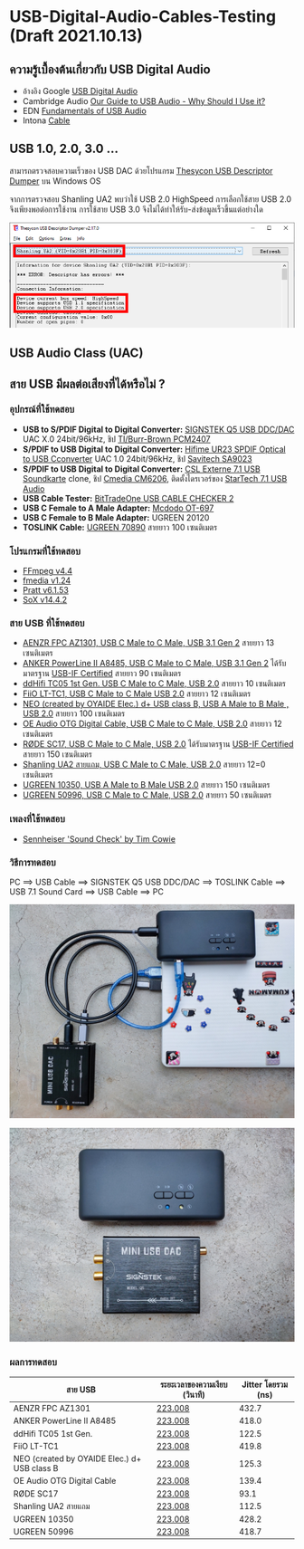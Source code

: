 # USB-Digital-Audio-Cables-Testing (Draft 2021.10.13)

## ความรู้เบื้องต้นเกี่ยวกับ USB Digital Audio

- อ้างอิง Google [USB Digital Audio ](https://source.android.com/devices/audio/usb)
- Cambridge Audio [Our Guide to USB Audio - Why Should I Use it?](https://www.cambridgeaudio.com/usa/en/blog/our-guide-usb-audio-why-should-i-use-it/)
- EDN [Fundamentals of USB Audio](https://www.edn.com/fundamentals-of-usb-audio/)
- Intona [Cable](https://intona.eu/en/stories/cable)

## USB 1.0, 2.0, 3.0 ...

สามารถตรวจสอบความเร็วของ USB DAC ด้วยโปรแกรม [Thesycon USB Descriptor Dumper](https://www.thesycon.de/eng/usb_descriptordumper.shtml) บน Windows OS

จากการตรวจสอบ Shanling UA2 พบว่าใช้ USB 2.0 HighSpeed การเลือกใช้สาย USB 2.0 จึงเพียงพอต่อการใช้งาน การใช้สาย USB 3.0 จึงไม่ได้ทำให้รับ-ส่งข้อมูลเร็วขึ้นแต่อย่างใด

![Shanling UA2](/pictures/DescriptorDump_Shanling_UA2.png)

## USB Audio Class (UAC)

## สาย USB มีผลต่อเสียงที่ได้หรือไม่ ?

### อุปกรณ์ที่ใช้ทดสอบ

- **USB to S/PDIF Digital to Digital Converter:** [SIGNSTEK Q5 USB DDC/DAC](https://www.amazon.co.jp/-/en/dp/B00X9TY8ZW/) UAC X.0 24bit/96kHz, ชิป [TI/Burr-Brown PCM2407](https://www.ti.com/product/PCM2704)
- **S/PDIF to USB Digital to Digital Converter:** [Hifime UR23 SPDIF Optical to USB Cconverter](https://hifimediy.com/product/hifime-ur23-spdif-optical-to-usb-converter/) UAC 1.0 24bit/96kHz, ชิป [Savitech SA9023](https://www.savitech.co/usb-products)
- **S/PDIF to USB Digital to Digital Converter:** [CSL Externe 7.1 USB Soundkarte](https://www.amazon.de/-/en/dp/B00KXAVBQY/) clone, ชิป [Cmedia CM6206](https://www.cmedia.com.tw/products/USB20_FULL_SPEED/CM6206), ติดตั้งไดรเวอร์ของ [StarTech 7.1 USB Audio](https://www.startech.com/en-us/cards-adapters/icusbaudio7d#driver-and-downloads)
- **USB Cable Tester:** [BitTradeOne USB CABLE CHECKER 2](https://bit-trade-one.co.jp/adusbcim/)
- **USB C Female to A Male Adapter:** [Mcdodo OT-697](https://www.mcdodolife.com/products/ot-697-full-compatibility-type-c-5a-to-usb-a-2.0-c.html)
- **USB C Female to B Male Adapter:** UGREEN 20120
- **TOSLINK Cable:** [UGREEN 70890](https://www.ugreen.com/products/fiber-optical-audio-cable) สายยาว 100 เซนติเมตร

### โปรแกรมที่ใช้ทดสอบ
- [FFmpeg v4.4](https://www.ffmpeg.org/)
- [fmedia v1.24](https://stsaz.github.io/fmedia/)
- [Pratt v6.1.53](https://www.fon.hum.uva.nl/praat/)
- [SoX v14.4.2](http://sox.sourceforge.net/)

### สาย USB ที่ใช้ทดสอบ
- [AENZR FPC AZ1301, USB C Male to C Male, USB 3.1 Gen 2](http://www.aenzr.com/pd.jsp?id=31) สายยาว 13 เซนติเมตร
- [ANKER PowerLine II A8485, USB C Male to C Male, USB 3.1 Gen 2](https://www.anker.com/es/products/A8485011) ได้รับมาตรฐาน [USB-IF Certified](https://www.usb.org/single-product/3563) สายยาว 90 เซนติเมตร
- [ddHifi TC05 1st Gen. USB C Male to C Male, USB 2.0](https://www.ddhifi.com/productinfo/469679.html) สายยาว 10 เซนติเมตร
- [FiiO LT-TC1, USB C Male to C Male USB 2.0](https://www.fiio.com/productinfo/354074.html) สายยาว 12 เซนติเมตร
- [NEO (created by OYAIDE Elec.) d+ USB class B, USB A Male to B Male , USB 2.0](https://www.neo-w.com/english/d_plus/d_plus_usb_ser/) สายยาว 100 เซนติเมตร
- [OE Audio OTG Digital Cable, USB C Male to C Male, USB 2.0](https://www.oeaudio.net/oeotg) สายยาว 12 เซนติเมตร
- [RØDE SC17, USB C Male to C Male, USB 2.0](https://www.rode.com/accessories/cables/sc17) ได้รับมาตรฐาน [USB-IF Certified](https://www.usb.org/single-product/3751) สายยาว 150 เซนติเมตร
- [Shanling UA2 สายแถม, USB C Male to C Male, USB 2.0](https://en.shanling.com/product/396) สายยาว 12=0 เซนติเมตร
- [UGREEN 10350, USB A Male to B Male USB 2.0](https://www.ugreen.com/products/usb-2-0-printer-scanner-cable) สายยาว 150 เซนติเมตร
- [UGREEN 50996, USB C Male to C Male, USB 2.0](https://www.ugreen.com.ph/products/usb-c-to-usb-c-cable?variant=16295877935153) สายยาว 50 เซนติเมตร

### เพลงที่ใช้ทดสอบ
- [Sennheiser 'Sound Check' by Tim Cowie](https://en-us.sennheiser.com/hearthedifference)

### วิธีการทดสอบ

PC ==> USB Cable ==> SIGNSTEK Q5 USB DDC/DAC ==> TOSLINK Cable ==> USB 7.1 Sound Card ==> USB Cable ==> PC

![Test Rig 1](/pictures/IMG20211013144032.jpg)

![Test Rig 2](/pictures/IMG20211013144532.jpg)

### ผลการทดสอบ
|สาย USB|ระยะเวลาของความเงียบ (วินาที)|Jitter โดยรวม (ns)
|---|---|---|
|AENZR FPC AZ1301|[223.008](result_silence/AENZR_AZ1301_C-C_USB31_13cm_inverted.txt)|432.7|
|ANKER PowerLine II A8485|[223.008](result_silence/ANKER_A8485_C-C_USB31_90cm_inverted.txt)|418.0|
|ddHifi TC05 1st Gen.|[223.008](result_silence/ddHifi_TC05_C-C_USB20_15cm_inverted.txt)|122.5|
|FiiO LT-TC1|[223.008](result_silence/FiiO_LT-TC01_C-C_USB20_15cm_inverted.txt)|419.8|
|NEO (created by OYAIDE Elec.) d+ USB class B|[223.008](result_silence/NEO_d%2B_A-B_USB20_100cm_inverted.txt)|125.3|
|OE Audio OTG Digital Cable|[223.008](result_silence/OEAudio_OTG_C-C_USB20_12cm_inverted.txt)|139.4|
|RØDE SC17|[223.008](result_silence/RODE_SC17_C-C_USB20_100cm_inverted.txt)|93.1|
|Shanling UA2 สายแถม|[223.008](result_silence/Shanling_UA2_C-C_USB2.0_10cm_inverted.txt)|112.5|
|UGREEN 10350|[223.008](result_silence/UGREEN_10350_A-B_USB20_150cm_inverted.txt)|428.2|
|UGREEN 50996|[223.008](result_silence/UGREEN_50996_C-C_USB20_50cm_inverted.txt)|418.7|

